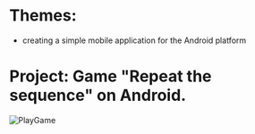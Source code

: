 # Themes:
- creating a simple mobile application for the Android platform

# Project: Game "Repeat the sequence" on Android.

![PlayGame](gif/play.gif)
